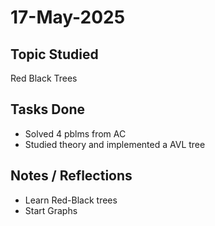 # 17-May-2025

## Topic Studied
Red Black Trees

## Tasks Done

- Solved 4 pblms from AC
- Studied theory and implemented a AVL tree

## Notes / Reflections
- Learn Red-Black trees
- Start Graphs
